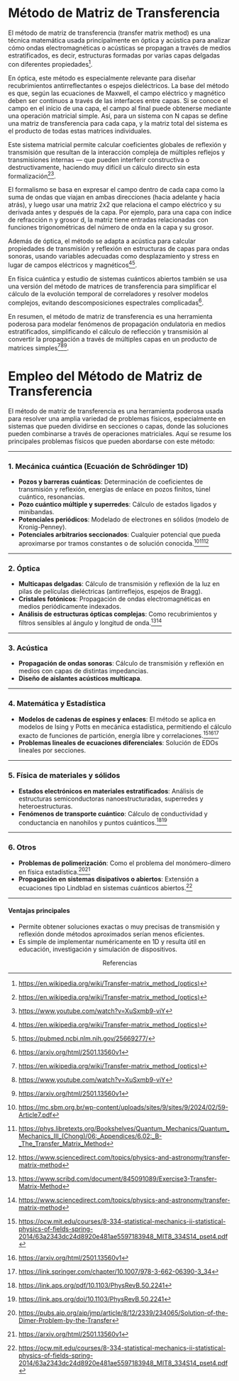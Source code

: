 # Método de Matriz de Transferencia

El método de matriz de transferencia (transfer matrix method) es una técnica matemática usada principalmente en óptica y acústica para analizar cómo ondas electromagnéticas o acústicas se propagan a través de medios estratificados, es decir, estructuras formadas por varias capas delgadas con diferentes propiedades[^1].

En óptica, este método es especialmente relevante para diseñar recubrimientos antirreflectantes o espejos dieléctricos. La base del método es que, según las ecuaciones de Maxwell, el campo eléctrico y magnético deben ser continuos a través de las interfaces entre capas. Si se conoce el campo en el inicio de una capa, el campo al final puede obtenerse mediante una operación matricial simple. Así, para un sistema con N capas se define una matriz de transferencia para cada capa, y la matriz total del sistema es el producto de todas estas matrices individuales.

Este sistema matricial permite calcular coeficientes globales de reflexión y transmisión que resultan de la interacción compleja de múltiples reflejos y transmisiones internas — que pueden interferir constructiva o destructivamente, haciendo muy difícil un cálculo directo sin esta formalización[^1][^2].

El formalismo se basa en expresar el campo dentro de cada capa como la suma de ondas que viajan en ambas direcciones (hacia adelante y hacia atrás), y luego usar una matriz 2x2 que relaciona el campo eléctrico y su derivada antes y después de la capa. Por ejemplo, para una capa con índice de refracción n y grosor d, la matriz tiene entradas relacionadas con funciones trigonométricas del número de onda en la capa y su grosor.

Además de óptica, el método se adapta a acústica para calcular propiedades de transmisión y reflexión en estructuras de capas para ondas sonoras, usando variables adecuadas como desplazamiento y stress en lugar de campos eléctricos y magnéticos[^1][^6].

En física cuántica y estudio de sistemas cuánticos abiertos también se usa una versión del método de matrices de transferencia para simplificar el cálculo de la evolución temporal de correladores y resolver modelos complejos, evitando descomposiciones espectrales complicadas[^5].

En resumen, el método de matriz de transferencia es una herramienta poderosa para modelar fenómenos de propagación ondulatoria en medios estratificados, simplificando el cálculo de reflección y transmisión al convertir la propagación a través de múltiples capas en un producto de matrices simples[^1][^2][^5].

# Empleo del Método de Matriz de Transferencia

El método de matriz de transferencia es una herramienta poderosa usada para resolver una amplia variedad de problemas físicos, especialmente en sistemas que pueden dividirse en secciones o capas, donde las soluciones pueden combinarse a través de operaciones matriciales. Aquí se resume los principales problemas físicos que pueden abordarse con este método:

***

### 1. **Mecánica cuántica (Ecuación de Schrödinger 1D)**

- **Pozos y barreras cuánticas**: Determinación de coeficientes de transmisión y reflexión, energías de enlace en pozos finitos, túnel cuántico, resonancias.
- **Pozo cuántico múltiple y superredes**: Cálculo de estados ligados y minibandas.
- **Potenciales periódicos**: Modelado de electrones en sólidos (modelo de Kronig-Penney).
- **Potenciales arbitrarios seccionados**: Cualquier potencial que pueda aproximarse por tramos constantes o de solución conocida.[^7][^8][^9]

***

### 2. **Óptica**

- **Multicapas delgadas**: Cálculo de transmisión y reflexión de la luz en pilas de películas dieléctricas (antirreflejos, espejos de Bragg).
- **Cristales fotónicos**: Propagación de ondas electromagnéticas en medios periódicamente indexados.
- **Análisis de estructuras ópticas complejas**: Como recubrimientos y filtros sensibles al ángulo y longitud de onda.[^10][^9]

***

### 3. **Acústica**

- **Propagación de ondas sonoras**: Cálculo de transmisión y reflexión en medios con capas de distintas impedancias.
- **Diseño de aislantes acústicos multicapa**.

***

### 4. **Matemática y Estadística**

- **Modelos de cadenas de espines y enlaces**: El método se aplica en modelos de Ising y Potts en mecánica estadística, permitiendo el cálculo exacto de funciones de partición, energía libre y correlaciones.[^11][^12][^13]
- **Problemas lineales de ecuaciones diferenciales**: Solución de EDOs lineales por secciones.

***

### 5. **Física de materiales y sólidos**

- **Estados electrónicos en materiales estratificados**: Análisis de estructuras semiconductoras nanoestructuradas, superredes y heteroestructuras.
- **Fenómenos de transporte cuántico**: Cálculo de conductividad y conductancia en nanohilos y puntos cuánticos.[^14][^15]

***

### 6. **Otros**

- **Problemas de polimerización**: Como el problema del monómero-dímero en física estadística.[^16][^12]
- **Propagación en sistemas disipativos o abiertos**: Extensión a ecuaciones tipo Lindblad en sistemas cuánticos abiertos.[^11]

***

#### **Ventajas principales**

- Permite obtener soluciones exactas o muy precisas de transmisión y reflexión donde métodos aproximados serían menos eficientes.
- Es simple de implementar numéricamente en 1D y resulta útil en educación, investigación y simulación de dispositivos.

<div style="text-align: center">Referencias</div>

[^1]: https://en.wikipedia.org/wiki/Transfer-matrix_method_(optics)

[^2]: https://www.youtube.com/watch?v=XuSxmb9-viY

[^3]: https://empossible.net/wp-content/uploads/2020/05/Lecture-TMM-Using-Scattering-Matrices.pdf

[^4]: https://www.iue.tuwien.ac.at/phd/kirchauer/node75.html

[^5]: https://arxiv.org/html/2501.13560v1

[^6]: https://pubmed.ncbi.nlm.nih.gov/25669277/

[^7]: https://mc.sbm.org.br/wp-content/uploads/sites/9/sites/9/2024/02/59-Article7.pdf

[^8]: https://phys.libretexts.org/Bookshelves/Quantum_Mechanics/Quantum_Mechanics_III_(Chong)/06:_Appendices/6.02:_B-_The_Transfer_Matrix_Method

[^9]: https://www.sciencedirect.com/topics/physics-and-astronomy/transfer-matrix-method

[^10]: https://www.scribd.com/document/845091089/Exercise3-Transfer-Matrix-Method

[^11]: https://ocw.mit.edu/courses/8-334-statistical-mechanics-ii-statistical-physics-of-fields-spring-2014/63a2343dc24d8920e481ae5597183948_MIT8_334S14_pset4.pdf

[^12]: https://arxiv.org/html/2501.13560v1

[^13]: https://link.springer.com/chapter/10.1007/978-3-662-06390-3_34

[^14]: https://link.aps.org/pdf/10.1103/PhysRevB.50.2241

[^15]: https://link.aps.org/doi/10.1103/PhysRevB.50.2241

[^16]: https://pubs.aip.org/aip/jmp/article/8/12/2339/234065/Solution-of-the-Dimer-Problem-by-the-Transfer

[^17]: https://link.aps.org/doi/10.1103/PhysRevB.100.144311
